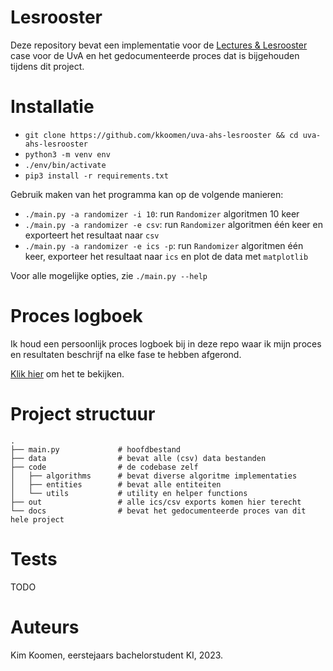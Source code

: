 # Lesrooster

Deze repository bevat een implementatie voor de
[Lectures & Lesrooster](https://ah.proglab.nl/cases/lectures-en-lesroosters)
case voor de UvA en het gedocumenteerde proces dat is bijgehouden tijdens dit
project.

# Installatie

- `git clone https://github.com/kkoomen/uva-ahs-lesrooster && cd uva-ahs-lesrooster`
- `python3 -m venv env`
- `./env/bin/activate`
- `pip3 install -r requirements.txt`

Gebruik maken van het programma kan op de volgende manieren:
- `./main.py -a randomizer -i 10`: run `Randomizer` algoritmen 10 keer
- `./main.py -a randomizer -e csv`: run `Randomizer` algoritmen één keer en
  exporteert het resultaat naar `csv`
- `./main.py -a randomizer -e ics -p`: run `Randomizer` algoritmen één keer,
  exporteer het resultaat naar `ics` en plot de data met `matplotlib`

Voor alle mogelijke opties, zie `./main.py --help`

# Proces logboek

Ik houd een persoonlijk proces logboek bij in deze repo waar ik mijn proces en
resultaten beschrijf na elke fase te hebben afgerond.

[Klik hier](./docs/README.md) om het te bekijken.

# Project structuur

```
.
├── main.py             # hoofdbestand
├── data                # bevat alle (csv) data bestanden
├── code                # de codebase zelf
│   ├── algorithms      # bevat diverse algoritme implementaties
│   ├── entities        # bevat alle entiteiten
│   └── utils           # utility en helper functions
├── out                 # alle ics/csv exports komen hier terecht
└── docs                # bevat het gedocumenteerde proces van dit hele project
```

# Tests

TODO

# Auteurs

Kim Koomen, eerstejaars bachelorstudent KI, 2023.
